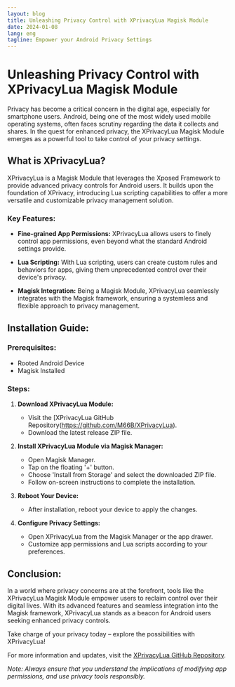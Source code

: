 ```yaml
--- 
layout: blog
title: Unleashing Privacy Control with XPrivacyLua Magisk Module
date: 2024-01-08
lang: eng
tagline: Empower your Android Privacy Settings
--- 
```


# Unleashing Privacy Control with XPrivacyLua Magisk Module

Privacy has become a critical concern in the digital age, especially for smartphone users. Android, being one of the most widely used mobile operating systems, often faces scrutiny regarding the data it collects and shares. In the quest for enhanced privacy, the XPrivacyLua Magisk Module emerges as a powerful tool to take control of your privacy settings.

## What is XPrivacyLua?

XPrivacyLua is a Magisk Module that leverages the Xposed Framework to provide advanced privacy controls for Android users. It builds upon the foundation of XPrivacy, introducing Lua scripting capabilities to offer a more versatile and customizable privacy management solution.

### Key Features:

- **Fine-grained App Permissions:** XPrivacyLua allows users to finely control app permissions, even beyond what the standard Android settings provide.

- **Lua Scripting:** With Lua scripting, users can create custom rules and behaviors for apps, giving them unprecedented control over their device's privacy.

- **Magisk Integration:** Being a Magisk Module, XPrivacyLua seamlessly integrates with the Magisk framework, ensuring a systemless and flexible approach to privacy management.

## Installation Guide:

### Prerequisites:
- Rooted Android Device
- Magisk Installed

### Steps:
1. **Download XPrivacyLua Module:**
   - Visit the [XPrivacyLua GitHub Repository(https://github.com/M66B/XPrivacyLua).
   - Download the latest release ZIP file.

2. **Install XPrivacyLua Module via Magisk Manager:**
   - Open Magisk Manager.
   - Tap on the floating '+' button.
   - Choose 'Install from Storage' and select the downloaded ZIP file.
   - Follow on-screen instructions to complete the installation.

3. **Reboot Your Device:**
   - After installation, reboot your device to apply the changes.

4. **Configure Privacy Settings:**
   - Open XPrivacyLua from the Magisk Manager or the app drawer.
   - Customize app permissions and Lua scripts according to your preferences.

## Conclusion:

In a world where privacy concerns are at the forefront, tools like the XPrivacyLua Magisk Module empower users to reclaim control over their digital lives. With its advanced features and seamless integration into the Magisk framework, XPrivacyLua stands as a beacon for Android users seeking enhanced privacy controls.

Take charge of your privacy today – explore the possibilities with XPrivacyLua!

For more information and updates, visit the [XPrivacyLua GitHub Repository](https://github.com/M66B/XPrivacyLua).

*Note: Always ensure that you understand the implications of modifying app permissions, and use privacy tools responsibly.*
